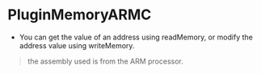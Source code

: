# PluginMemoryARMC

- You can get the value of an address using readMemory, or modify the address value using writeMemory.

> the assembly used is from the ARM processor.
